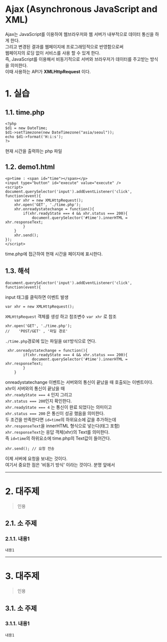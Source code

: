 Ajax (Asynchronous JavaScript and XML)
=======================
Ajax는 JavaScript를 이용하여 웹브라우저와 웹 서버가 내부적으로 데이터 통신을 하게 한다.  
그리고 변경된 결과를 웹페이지에 프로그래밍적으로 반영함으로써   
웹페이지의 로딩 없이 서비스를 사용 할 수 있게 한다.  
즉, JavaScript를 이용해서 비동기적으로 서버와 브라우저가 데이터를 주고받는 방식을 의미한다.  
이때 사용하는 API가 **XMLHttpRequest** 이다.

# 1. 실습
## 1.1. time.php
```
<?php
$d1 = new DateTime;
$d1->setTimezone(new DateTimezone("asia/seoul"));
echo $d1->format('H:i:s');
?>
```
현재 시간을 출력하는 php 파일
## 1.2. demo1.html
```
<p>time : <span id="time"></span></p>
<input type="button" id="execute" value="execute" />
<script>
document.querySelector('input').addEventListener('click', function(event){
    var xhr = new XMLHttpRequest();
    xhr.open('GET', './time.php');
    xhr.onreadystatechange = function(){
        if(xhr.readyState === 4 && xhr.status === 200){
            document.querySelector('#time').innerHTML = xhr.responseText;
        }
    }
    xhr.send(); 
}); 
</script> 
```
time.php에 접근하여 현재 시간을 페이지에 표시한다.
## 1.3. 해석
```
document.querySelector('input').addEventListener('click', function(event){
```
input 태그를 클릭하면 이벤트 발생

```
var xhr = new XMLHttpRequest();
```
```XMLHttpRequest``` 객체를 생성 하고 참조변수 ```var xhr``` 로 참조 
```
xhr.open('GET', './time.php');
//    'POST/GET' , '파일 경로'
```
```./time.php```경로에 있는 파일을 ```GET```방식으로 연다.
```
 xhr.onreadystatechange = function(){
        if(xhr.readyState === 4 && xhr.status === 200){
            document.querySelector('#time').innerHTML = xhr.responseText;
        }
    }
```
onreadystatechange 이벤트는 서버와의 통신이 끝났을 때 호출되는 이벤트이다.   
xhr이 서버와의 통신이 끝났을 때    
```xhr.readyState === 4``` 인지 그리고  
```xhr.status === 200```인지 확인한다.  
```xhr.readyState === 4``` 는 통신이 완료 되었다는 의미이고    
```xhr.status === 200``` 은 통신이 성공 했음을 의미한다.  
두 조건을 만족한다면 ```id=time```의 하위요소에 값을 추가하는데    
```xhr.responseText```을 innerHTML 형식으로 넣는다(태그 포함)  
```xhr.responseText```는 응답 객체(xhr)의 Text를 의미한다.    
즉 ```id=time```의 하위요소에 time.php의 Text값이 들어간다.  

```
xhr.send(); // 요청 전송
```
이제 서버에 요청을 보내는 것이다.  
여기서 중요한 점은 '비동기 방식' 이라는 것이다.
분명 앞에서 

***
# 2. 대주제
> 인용
## 2.1. 소 주제
### 2.1.1. 내용1
```
내용1
```   

***
# 3. 대주제
> 인용
## 3.1. 소 주제
### 3.1.1. 내용1
```
내용1
```
